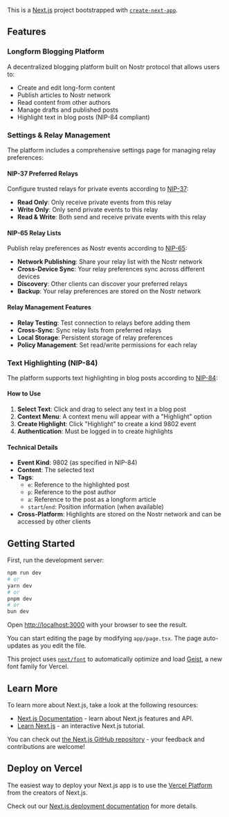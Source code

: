 This is a [Next.js](https://nextjs.org) project bootstrapped with [`create-next-app`](https://nextjs.org/docs/app/api-reference/cli/create-next-app).

## Features

### Longform Blogging Platform
A decentralized blogging platform built on Nostr protocol that allows users to:
- Create and edit long-form content
- Publish articles to Nostr network
- Read content from other authors
- Manage drafts and published posts
- Highlight text in blog posts (NIP-84 compliant)

### Settings & Relay Management
The platform includes a comprehensive settings page for managing relay preferences:

#### NIP-37 Preferred Relays
Configure trusted relays for private events according to [NIP-37](https://github.com/nostr-protocol/nips/blob/master/37.md):
- **Read Only**: Only receive private events from this relay
- **Write Only**: Only send private events to this relay  
- **Read & Write**: Both send and receive private events with this relay

#### NIP-65 Relay Lists
Publish relay preferences as Nostr events according to [NIP-65](https://github.com/nostr-protocol/nips/blob/master/65.md):
- **Network Publishing**: Share your relay list with the Nostr network
- **Cross-Device Sync**: Your relay preferences sync across different devices
- **Discovery**: Other clients can discover your preferred relays
- **Backup**: Your relay preferences are stored on the Nostr network

#### Relay Management Features
- **Relay Testing**: Test connection to relays before adding them
- **Cross-Sync**: Sync relay lists from preferred relays
- **Local Storage**: Persistent storage of relay preferences
- **Policy Management**: Set read/write permissions for each relay

### Text Highlighting (NIP-84)
The platform supports text highlighting in blog posts according to [NIP-84](https://github.com/nostr-protocol/nips/blob/master/84.md):

#### How to Use
1. **Select Text**: Click and drag to select any text in a blog post
2. **Context Menu**: A context menu will appear with a "Highlight" option
3. **Create Highlight**: Click "Highlight" to create a kind 9802 event
4. **Authentication**: Must be logged in to create highlights

#### Technical Details
- **Event Kind**: 9802 (as specified in NIP-84)
- **Content**: The selected text
- **Tags**: 
  - `e`: Reference to the highlighted post
  - `p`: Reference to the post author
  - `a`: Reference to the post as a longform article
  - `start`/`end`: Position information (when available)
- **Cross-Platform**: Highlights are stored on the Nostr network and can be accessed by other clients

## Getting Started

First, run the development server:

```bash
npm run dev
# or
yarn dev
# or
pnpm dev
# or
bun dev
```

Open [http://localhost:3000](http://localhost:3000) with your browser to see the result.

You can start editing the page by modifying `app/page.tsx`. The page auto-updates as you edit the file.

This project uses [`next/font`](https://nextjs.org/docs/app/building-your-application/optimizing/fonts) to automatically optimize and load [Geist](https://vercel.com/font), a new font family for Vercel.

## Learn More

To learn more about Next.js, take a look at the following resources:

- [Next.js Documentation](https://nextjs.org/docs) - learn about Next.js features and API.
- [Learn Next.js](https://nextjs.org/learn) - an interactive Next.js tutorial.

You can check out [the Next.js GitHub repository](https://github.com/vercel/next.js) - your feedback and contributions are welcome!

## Deploy on Vercel

The easiest way to deploy your Next.js app is to use the [Vercel Platform](https://vercel.com/new?utm_medium=default-template&filter=next.js&utm_source=create-next-app&utm_campaign=create-next-app-readme) from the creators of Next.js.

Check out our [Next.js deployment documentation](https://nextjs.org/docs/app/building-your-application/deploying) for more details.
